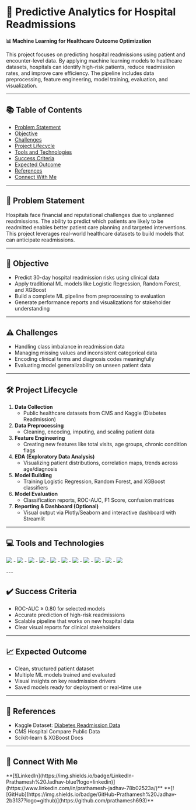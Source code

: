 # 🏥 Predictive Analytics for Hospital Readmissions  
**📊 Machine Learning for Healthcare Outcome Optimization**

This project focuses on predicting hospital readmissions using patient and encounter-level data. By applying machine learning models to healthcare datasets, hospitals can identify high-risk patients, reduce readmission rates, and improve care efficiency. The pipeline includes data preprocessing, feature engineering, model training, evaluation, and visualization.

---

## 📚 Table of Contents  
- [Problem Statement](#problem-statement)  
- [Objective](#objective)  
- [Challenges](#challenges)  
- [Project Lifecycle](#project-lifecycle)  
- [Tools and Technologies](#tools-and-technologies)  
- [Success Criteria](#success-criteria)  
- [Expected Outcome](#expected-outcome)  
- [References](#references)  
- [Connect With Me](#connect-with-me)

---

## 📌 Problem Statement  
Hospitals face financial and reputational challenges due to unplanned readmissions. The ability to predict which patients are likely to be readmitted enables better patient care planning and targeted interventions. This project leverages real-world healthcare datasets to build models that can anticipate readmissions.

---

## 🎯 Objective  
- Predict 30-day hospital readmission risks using clinical data  
- Apply traditional ML models like Logistic Regression, Random Forest, and XGBoost  
- Build a complete ML pipeline from preprocessing to evaluation  
- Generate performance reports and visualizations for stakeholder understanding

---

## ⚠️ Challenges  
- Handling class imbalance in readmission data  
- Managing missing values and inconsistent categorical data  
- Encoding clinical terms and diagnosis codes meaningfully  
- Evaluating model generalizability on unseen patient data

---

## 🛠️ Project Lifecycle  
1. **Data Collection**  
   - Public healthcare datasets from CMS and Kaggle (Diabetes Readmission)  
2. **Data Preprocessing**  
   - Cleaning, encoding, imputing, and scaling patient data  
3. **Feature Engineering**  
   - Creating new features like total visits, age groups, chronic condition flags  
4. **EDA (Exploratory Data Analysis)**  
   - Visualizing patient distributions, correlation maps, trends across age/diagnosis  
5. **Model Building**  
   - Training Logistic Regression, Random Forest, and XGBoost classifiers  
6. **Model Evaluation**  
   - Classification reports, ROC-AUC, F1 Score, confusion matrices  
7. **Reporting & Dashboard (Optional)**  
   - Visual output via Plotly/Seaborn and interactive dashboard with Streamlit

---

## 💻 Tools and Technologies  
<P><img src="https://img.shields.io/badge/Python-3776AB?style=for-the-badge&logo=python&logoColor=white" />
- <img src="https://img.shields.io/badge/Pandas-150458?style=for-the-badge&logo=pandas&logoColor=white" />
- <img src="https://img.shields.io/badge/Numpy-013243?style=for-the-badge&logo=numpy&logoColor=white" /> 
- <img src="https://img.shields.io/badge/scikit--learn-F7931E?style=for-the-badge&logo=scikit-learn&logoColor=white" />
- <img src="https://img.shields.io/badge/XGBoost-EC0000?style=for-the-badge&logo=python&logoColor=white" />  
- <img src="https://img.shields.io/badge/Matplotlib-3776AB?style=for-the-badge&logo=python&logoColor=white" /> 
- <img src="https://img.shields.io/badge/Seaborn-44A8B3?style=for-the-badge&logo=python&logoColor=white" />  
- <img src="https://img.shields.io/badge/Plotly-3F4F75?style=for-the-badge&logo=plotly&logoColor=white" />  
- <img src="https://img.shields.io/badge/Jupyter-F37626?style=for-the-badge&logo=jupyter&logoColor=white" />  
- <img src="https://img.shields.io/badge/Streamlit-FF4B4B?style=for-the-badge&logo=streamlit&logoColor=white" />  
- <img src="https://img.shields.io/badge/Joblib-008000?style=for-the-badge&logo=python&logoColor=white" />
</P>
---

## ✔️ Success Criteria  
- ROC-AUC ≥ 0.80 for selected models  
- Accurate prediction of high-risk readmissions  
- Scalable pipeline that works on new hospital data  
- Clear visual reports for clinical stakeholders

---

## 📈 Expected Outcome  
- Clean, structured patient dataset  
- Multiple ML models trained and evaluated  
- Visual insights on key readmission drivers  
- Saved models ready for deployment or real-time use

---

## 🔗 References  
- Kaggle Dataset: [Diabetes Readmission Data](https://www.kaggle.com/datasets/ryanholbrook/diabetes-patient-readmission)  
- CMS Hospital Compare Public Data  
- Scikit-learn & XGBoost Docs

---

## 🤝 Connect With Me  
<p>
**[![LinkedIn](https://img.shields.io/badge/LinkedIn-Prathamesh%20Jadhav-blue?logo=linkedin)](https://www.linkedin.com/in/prathamesh-jadhav-78b02523a/)**  
**[![GitHub](https://img.shields.io/badge/GitHub-Prathamesh%20Jadhav-2b3137?logo=github)](https://github.com/prathamesh693)**
</P>